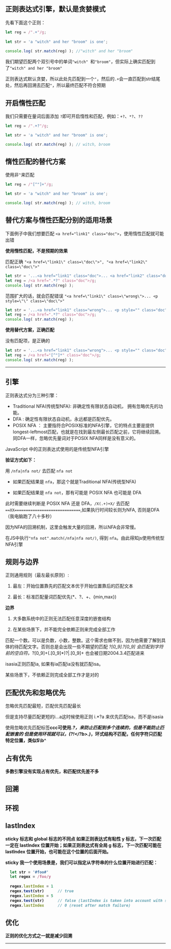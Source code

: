## 正则表达式引擎，默认是贪婪模式

先看下面这个正则：

```js
let reg = /".+"/g;
 
let str = 'a "witch" and her "broom" is one';
 
console.log( str.match(reg) ); //"witch" and her "broom"
```
 
我们期望匹配两个双引号中的单词`"witch" `和`"broom"`，但实际上确实匹配到了`"witch" and her "broom"`

正则表达式默认贪婪，所以此处先匹配到一个`"`，然后的`.+`会一直匹配到str结尾处，然后再回溯去匹配`"`，所以最终匹配不符合预期

## 开启惰性匹配

我们只需要在量词后面添加 `?`即可开启惰性和匹配，例如：`+?`、`*?`、`??`

```js
let reg = /".+?"/g;

let str = 'a "witch" and her "broom" is one';

console.log( str.match(reg) ); // witch, broom
```

## 惰性匹配的替代方案

使用非`^`来匹配

```js
let reg = /"[^"]+"/g;

let str = 'a "witch" and her "broom" is one';

console.log( str.match(reg) ); // witch, broom
```

## 替代方案与惰性匹配分别的适用场景

下面例子中我们想要匹配 `<a href="link1" class="doc">`，使用惰性匹配就可能出错

**使用惰性匹配，不是预期的效果**

匹配正确 `"<a href=\"link1\" class=\"doc\">", "<a href=\"link2\" class=\"doc\">"`

```js
let str = '...<a href="link1" class="doc">... <a href="link2" class="doc">...';
let reg = /<a href=".*?" class="doc">/g; 
console.log( str.match(reg) ); 
```

范围扩大的话，就会匹配错误 `"<a href=\"link1\" class=\"wrong\">... <p style=\"\" class=\"doc\">"`

```js
let str = '...<a href="link1" class="wrong">... <p style="" class="doc">...';
let reg = /<a href=".*?" class="doc">/g; 
console.log( str.match(reg) );  
```

**使用替代方案，正确匹配**

没有匹配项，是正确的

```js
let str = '...<a href="link1" class="wrong">... <p style="" class="doc">...';
let reg = /<a href="[^"]*" class="doc">/g;
console.log( str.match(reg) );
```



----------------------------------------------------------------

## 引擎

正则表达式分为三种引擎：
* Traditional NFA(传统型NFA): 非确定性有限状态自动机， 拥有忽略优先的功能。
* DFA : 确定性有限状态自动机，永远都是匹配优先。
* POSIX NFA ： 主要指符合POSIX标准的NFA引擎，它的特点主要是提供longest-leftmost匹配，也就是在找到最左侧最长匹配之前，它将继续回溯。同DFA一样，忽略优先量词对于POSIX NFA同样是没有意义的。

JavaScript 中的正则表达式使用的是传统型NFA引擎

**验证方式如下：**

用 `/nfa|nfa not/` 去匹配 `nfa not`

* 如果匹配结果是 `nfa`，那这个就是Traditional NFA(传统型NFA)

* 如果匹配结果是 `nfa not`，那有可能是 POSIX NFA 也可能是 DFA

此时需要继续判断是 POSIX NFA 还是 DFA，`/X(.+)+X/` 去匹配 `==XX=============================`,如果执行时间较长则为NFA, 否则是DFA（我电脑跑了八十多秒）

因为NFA的回溯机制，这里会触发大量的回溯，所以NFA会非常慢。

在JS中执行`"nfa not".match(/nfa|nfa not/)`, 得到 `nfa`。由此得知js使用传统型NFA引擎

## 规则与边界

正则通用规则（最左最长原则）:

1. 最左：开始位置靠先的匹配文本优于开始位置靠后的匹配文本

2. 最长：标准匹配量词匹配优先(*、?、+、{min,max})


**边界**

1. 大多数系统中的正则无法匹配任意深度的嵌套结构

2. 在某些场景下，并不能完全依赖正则来完成全部工作

匹配一个数。可以是负数，小数，整数。这个需求也做不到，因为他需要了解到具体的待匹配文字。否则总是会出现一些不期望的匹配 _?[0_9]*\.?[0_9]* 会匹配到字符前的空白符。_?[0_9]+(\.[0_9]*)?|\.[0_9]+ 也会被日期2004.3.4匹配进来


isasia正则匹配ia, 如果有ia匹配ia没有就匹配isa。

某些场景下，不依赖正则完成全部工作才是对的

## 匹配优先和忽略优先

忽略优先匹配最短，匹配优先匹配最长

但是支持尽量匹配更短的i…a这时候使用正则  i.*?a  来优先匹配isa，而不是isasia


使用忽略优先匹配标签<B>ccc<B>可使用<b>.*?</b>，来防止匹配到多个连续的<b>，但是不能防止匹配嵌套的<b>
但是使用环视就可以，<b>(?!</?b>.)*</b>，环式结构不匹配，任何字符只匹配特定位置，类似$\b^

## 占有优先

多数引擎没有实现占有优先，和匹配优先差不多

## 回溯

## 环视


## lastIndex 

sticky 标志和 global 标志的不同点
如果正则表达式有粘性 y 标志，下一次匹配一定在 lastIndex 位置开始；如果正则表达式有全局 g 标志，下一次匹配可能在 lastIndex 位置开始，也可能在这个位置的后面开始。


sticky 我一个使用场景是，我们可以指定从字符串的什么位置开始进行匹配：

```js
  let str = '#foo#'
  let regex = /foo/y
 
  regex.lastIndex = 1
  regex.test(str)      // true
  regex.lastIndex = 5
  regex.test(str)      // false (lastIndex is taken into account with sticky flag)
  regex.lastIndex      // 0 (reset after match failure)
```

## 优化

正则的优化方式之一就是减少回溯


----------------------------------------------------------------